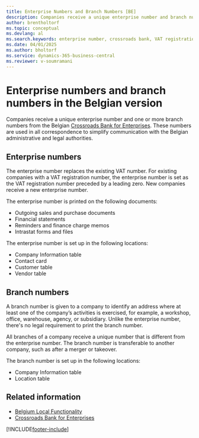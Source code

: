 ```yaml
---
title: Enterprise Numbers and Branch Numbers [BE]
description: Companies receive a unique enterprise number and branch numbers by the Belgian Crossroad Bank of Enterprises.
author: brentholtorf
ms.topic: conceptual
ms.devlang: al
ms.search.keywords: enterprise number, crossroads bank, VAT registration number, branch numbers, Belgian version
ms.date: 04/01/2025
ms.author: bholtorf
ms.service: dynamics-365-business-central
ms.reviewer: v-soumramani
---
```


# Enterprise numbers and branch numbers in the Belgian version

Companies receive a unique enterprise number and one or more branch numbers from the Belgian [Crossroads Bank for Enterprises](https://crossroadsbankenterprises.com/). These numbers are used in all correspondence to simplify communication with the Belgian administrative and legal authorities.  

## Enterprise numbers

The enterprise number replaces the existing VAT number. For existing companies with a VAT registration number, the enterprise number is set as the VAT registration number preceded by a leading zero. New companies receive a new enterprise number.  

The enterprise number is printed on the following documents:  

- Outgoing sales and purchase documents  
- Financial statements  
- Reminders and finance charge memos  
- Intrastat forms and files  

The enterprise number is set up in the following locations:  

- Company Information table  
- Contact card  
- Customer table  
- Vendor table  

## Branch numbers

A branch number is given to a company to identify an address where at least one of the company’s activities is exercised, for example, a workshop, office, warehouse, agency, or subsidiary. Unlike the enterprise number, there's no legal requirement to print the branch number.  

All branches of a company receive a unique number that is different from the enterprise number. The branch number is transferable to another company, such as after a merger or takeover.  

The branch number is set up in the following locations:  

- Company Information table  
- Location table  

## Related information

- [Belgium Local Functionality](belgium-local-functionality.md)
- [Crossroads Bank for Enterprises](https://kruispuntdatabank.be/)  

[!INCLUDE[footer-include](../../includes/footer-banner.md)]
